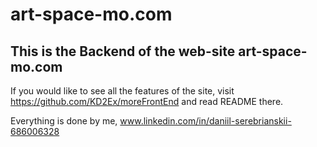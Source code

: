 # art-space-mo.com
## This is the Backend of the web-site art-space-mo.com

If you would like to see all the features of the site, visit https://github.com/KD2Ex/moreFrontEnd and read README there.

Everything is done by me, www.linkedin.com/in/daniil-serebrianskii-686006328
